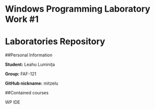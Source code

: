 # Windows Programming Laboratory Work #1

# Laboratories Repository

##Personal Information

**Student:** Leahu Luminița

**Group:** FAF-121

**GitHub nickname:** mitzelu

##Contained courses

WP
IDE

